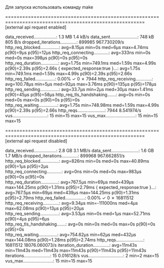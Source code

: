 Для запуска использовать команду make


=======================================================================================================
[external api request enabled]

data_received..................: 1.3 MB 1.4 kB/s
data_sent......................: 748 kB 805 B/s
dropped_iterations.............: 899985 967.730209/s
http_req_blocked...............: avg=8.15µs   min=0s       med=6µs   max=4.74ms p(90)=9µs   p(95)=12µs 
http_req_connecting............: avg=333ns    min=0s       med=0s    max=398µs  p(90)=0s    p(95)=0s   
http_req_duration..............: avg=1.75s    min=749.1ms  med=1.59s max=4.99s  p(90)=2.39s p(95)=2.66s
 { expected_response:true }...: avg=1.75s    min=749.1ms  med=1.59s max=4.99s  p(90)=2.39s p(95)=2.66s
http_req_failed................: 0.00%  ✓ 0          ✗ 7944
http_req_receiving.............: avg=100.78µs min=5µs      med=92µs  max=3.76ms p(90)=135µs p(95)=178µs
http_req_sending...............: avg=33.7µs   min=2µs      med=30µs  max=1.41ms p(90)=45µs  p(95)=58µs 
http_req_tls_handshaking.......: avg=0s       min=0s       med=0s    max=0s     p(90)=0s    p(95)=0s   
http_req_waiting...............: avg=1.75s    min=748.98ms med=1.59s max=4.99s  p(90)=2.39s p(95)=2.66s
http_reqs......................: 7944   8.541974/s
vus............................: 15     min=15       max=15
vus_max........................: 15     min=15       max=15


=======================================================================================================
[external api request disabled]

 data_received..................: 2.8 GB   3.1 MB/s
 data_sent......................: 1.6 GB   1.7 MB/s
 dropped_iterations.............: 899968   967.662851/s
 http_req_blocked...............: avg=826ns    min=0s        med=0s     max=40.89ms  p(90)=1µs    p(95)=2µs   
 http_req_connecting............: avg=0ns      min=0s        med=0s     max=983µs    p(90)=0s     p(95)=0s    
 http_req_duration..............: avg=767.5µs  min=69µs      med=439µs  max=144.25ms p(90)=1.31ms p(95)=2.79ms
   { expected_response:true }...: avg=767.5µs  min=69µs      med=439µs  max=144.25ms p(90)=1.31ms p(95)=2.79ms
 http_req_failed................: 0.00%    ✓ 0            ✗ 16811512
 http_req_receiving.............: avg=9.34µs   min=-111000ns med=4µs    max=62.08ms  p(90)=13µs   p(95)=20µs  
 http_req_sending...............: avg=3.53µs   min=0s        med=1µs    max=52.71ms  p(90)=4µs    p(95)=6µs   
 http_req_tls_handshaking.......: avg=0s       min=0s        med=0s     max=0s       p(90)=0s     p(95)=0s    
 http_req_waiting...............: avg=754.62µs min=62µs      med=432µs  max=144.08ms p(90)=1.28ms p(95)=2.74ms
 http_reqs......................: 16811512 18076.060073/s
 iteration_duration.............: avg=11m43s   min=11m43s    med=11m43s max=11m43s   p(90)=11m43s p(95)=11m43s
 iterations.....................: 15       0.016128/s
 vus............................: 2        min=2          max=15    
 vus_max........................: 15       min=15         max=15    
